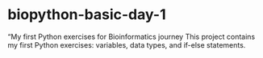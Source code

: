 # biopython-basic-day-1
“My first Python exercises for Bioinformatics journey
This project contains my first Python exercises: variables, data types, and if-else statements.
